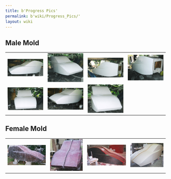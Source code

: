 ```yaml
---
title: b'Progress Pics'
permalink: b'wiki/Progress_Pics/'
layout: wiki
---
```


Male Mold
---------

|                                              |                                              |                                              |                                              |
|----------------------------------------------|----------------------------------------------|----------------------------------------------|----------------------------------------------|
| ![](Freedom_EV_-1.jpg "Freedom_EV_-1.jpg")   | ![](Freedom_EV_-_2.jpg "Freedom_EV_-_2.jpg") | ![](Freedom_EV_-_3.jpg "Freedom_EV_-_3.jpg") | ![](Freedom_EV_-_4.jpg "Freedom_EV_-_4.jpg") |
| ![](Freedom_EV_-_5.jpg "Freedom_EV_-_5.jpg") | ![](Freedom_EV_-_6.jpg "Freedom_EV_-_6.jpg") | ![](Freedom_EV_-_7.jpg "Freedom_EV_-_7.jpg") |                                              |

Female Mold
-----------

|                                                                                             |                                                                                  |                      |                                                 |
|---------------------------------------------------------------------------------------------|----------------------------------------------------------------------------------|----------------------|-------------------------------------------------|
| ![As it came back from the boat shop](Hr_R001-010.jpg "As it came back from the boat shop") | ![Splits in half down the middle](R001-011.jpg "Splits in half down the middle") | ![](Hr_R001-012.jpg) | ![Painted mold](Hr_R001-019.jpg "Painted mold") |
